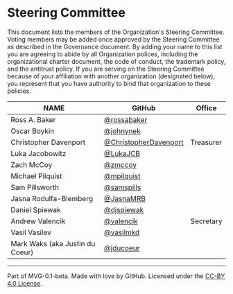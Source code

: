 # Steering Committee

This document lists the members of the Organization's Steering Committee. Voting members may be added once approved by the Steering Committee as described in the Governance document. By adding your name to this list you are agreeing to abide by all Organization polices, including the organizational charter document, the code of conduct, the trademark policy, and the antitrust policy. If you are serving on the Steering Committee because of your affiliation with another organization (designated below), you represent that you have authority to bind that organization to these policies.

| **NAME**                        | **GitHub**                                                       | **Office** |
|---------------------------------|------------------------------------------------------------------|------------|
| Ross A. Baker                   | [@rossabaker](https://github.com/rossabaker)                     |            |
| Oscar Boykin                    | [@johnynek](https://github.com/johnynek)                         |            |
| Christopher Davenport           | [@ChristopherDavenport](https://github.com/ChristopherDavenport) | Treasurer  |
| Luka Jacobowitz                 | [@LukaJCB](https://github.com/LukaJCB)                           |            |
| Zach McCoy                      | [@zmccoy](https://github.com/zmccoy)                             |            |
| Michael Pilquist                | [@mpilquist](https://github.com/mpilquist)                       |            |
| Sam Pillsworth                  | [@samspills](https://github.com/samspills)                       |            |
| Jasna Rodulfa-Blemberg          | [@JasnaMRB](https://github.com/JasnaMRB)                         |            |
| Daniel Spiewak                  | [@djspiewak](https://github.com/djspiewak)                       |            |
| Andrew Valencik                 | [@valencik](https://github.com/valencik)                         | Secretary  |
| Vasil Vasilev                   | [@vasilmkd](https://github.com/vasilmkd)                         |            |
| Mark Waks (aka Justin du Coeur) | [@jducoeur](https://github.com/jducoeur)                         |            |

---
Part of MVG-0.1-beta.
Made with love by GitHub. Licensed under the [CC-BY 4.0 License](https://creativecommons.org/licenses/by-sa/4.0/).
